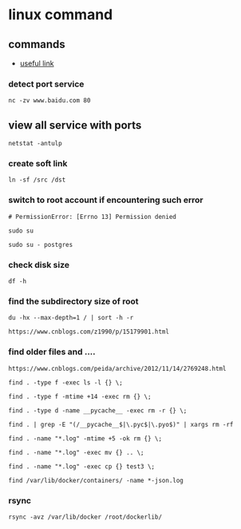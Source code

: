 # linux command

## commands

- [useful link](https://zhuanlan.zhihu.com/p/412735786)


### detect port service
```
nc -zv www.baidu.com 80
```

## view all service with ports
```
netstat -antulp
```

### create soft link
```
ln -sf /src /dst
```

### switch to root account if encountering such error
```
# PermissionError: [Errno 13] Permission denied

sudo su

sudo su - postgres
```

### check disk size
```
df -h
```

### find the subdirectory size of root
```
du -hx --max-depth=1 / | sort -h -r

https://www.cnblogs.com/z1990/p/15179901.html
```

### find older files and ....
```
https://www.cnblogs.com/peida/archive/2012/11/14/2769248.html

find . -type f -exec ls -l {} \;

find . -type f -mtime +14 -exec rm {} \; 

find . -type d -name __pycache__ -exec rm -r {} \;

find . | grep -E "(/__pycache__$|\.pyc$|\.pyo$)" | xargs rm -rf

find . -name "*.log" -mtime +5 -ok rm {} \;

find . -name "*.log" -exec mv {} .. \;

find . -name "*.log" -exec cp {} test3 \;

find /var/lib/docker/containers/ -name *-json.log
```

### rsync
```
rsync -avz /var/lib/docker /root/dockerlib/
```



